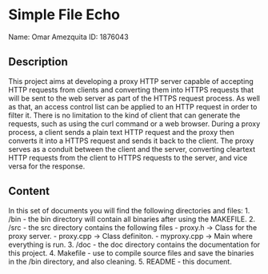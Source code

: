 # Simple File Echo
Name: Omar Amezquita
ID: 1876043
## Description
This project aims at developing a proxy HTTP server capable of accepting HTTP requests from clients and converting them into HTTPS requests that will be sent to the web server as part of the HTTPS request process. As well as that, an access control list can be applied to an HTTP request in order to filter it. There is no limitation to the kind of client that can generate the requests, such as using the curl command or a web browser. During a proxy process, a client sends a plain text HTTP request and the proxy then converts it into a HTTPS request and sends it back to the client. The proxy serves as a conduit between the client and the server, converting cleartext HTTP requests from the client to HTTPS requests to the server, and vice versa for the response.

## Content
In this set of documents you will find the following directories and files:
    1. /bin - the bin directory will contain all binaries after using the MAKEFILE.
    2. /src - the src directory contains the following files 
        - proxy.h  -> Class for the proxy server.
        - proxy.cpp -> Class definiton.
        - myproxy.cpp -> Main where everything is run.
    3. /doc - the doc directory contains the documentation for this project.
    4. Makefile - use to compile source files and save the binaries in the /bin directory, and also cleaning.
    5. README - this document.